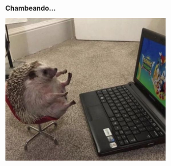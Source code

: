 <h2>Chambeando...</h2>
<div style="display: flex; justify-content: center; align-items: center;">
  <img src="img/eriz.png" alt="Chambeando..." class="responsive-img" style="margin-right: 11px; display: block; margin-left: auto; margin-right: auto;">
</div>
